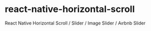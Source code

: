 # react-native-horizontal-scroll
React Native Horizontal Scroll / Slider / Image Slider / Aırbnb Slider
